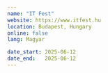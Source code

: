 ```yaml
---
name: "IT Fest"
website: https://www.itfest.hu
location: Budapest, Hungary
online: false
lang: Magyar

date_start: 2025-06-12
date_end:   2025-06-12
---
```

